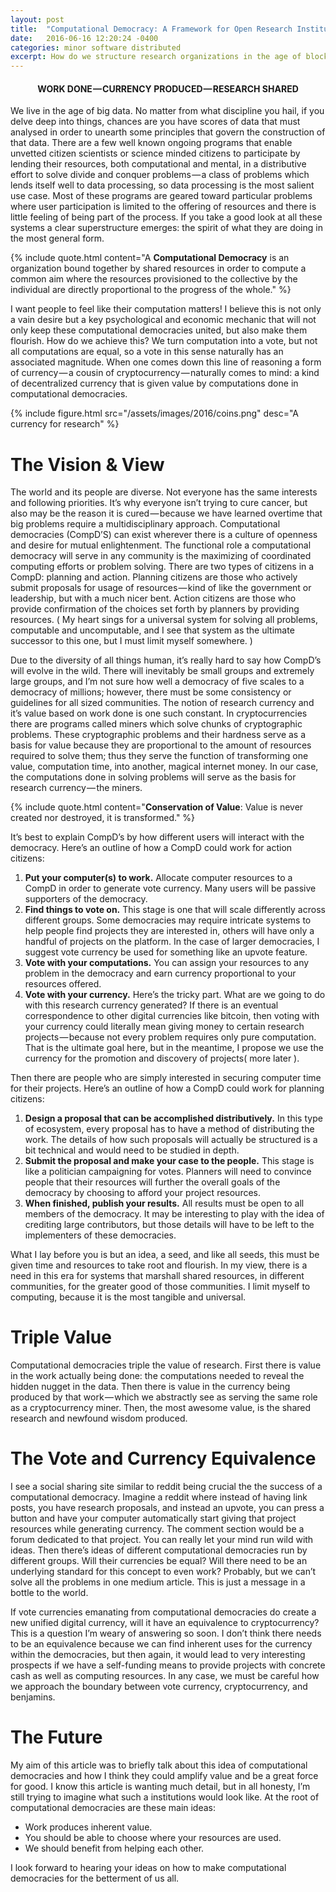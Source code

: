 ```yaml
---
layout: post
title:  "Computational Democracy: A Framework for Open Research Institutions"
date:   2016-06-16 12:20:24 -0400
categories: minor software distributed
excerpt: How do we structure research organizations in the age of blockchain? 
---
```

<center>
    <h4>WORK DONE — CURRENCY PRODUCED — RESEARCH SHARED</h4>
</center>
We live in the age of big data. No matter from what discipline you hail, if you delve deep into things, chances are you have scores of data that must analysed in order to unearth some principles that govern the construction of that data. There are a few well known ongoing programs that enable unvetted citizen scientists or science minded citizens to participate by lending their resources, both computational and mental, in a distributive effort to solve divide and conquer problems — a class of problems which lends itself well to data processing, so data processing is the most salient use case. Most of these programs are geared toward particular problems where user participation is limited to the offering of resources and there is little feeling of being part of the process. If you take a good look at all these systems a clear superstructure emerges: the spirit of what they are doing in the most general form.

{% include quote.html content="A <b>Computational Democracy</b> is an organization bound together by shared resources in order to compute a common aim where the resources provisioned to the collective by the individual are directly proportional to the progress of the whole." %}

I want people to feel like their computation matters! I believe this is not only a vain desire but a key psychological and economic mechanic that will not only keep these computational democracies united, but also make them flourish. How do we achieve this? We turn computation into a vote, but not all computations are equal, so a vote in this sense naturally has an associated magnitude. When one comes down this line of reasoning a form of currency — a cousin of cryptocurrency — naturally comes to mind: a kind of decentralized currency that is given value by computations done in computational democracies.

{% include figure.html src="/assets/images/2016/coins.png" desc="A currency for research" %}

# The Vision & View
The world and its people are diverse. Not everyone has the same interests and following priorities. It’s why everyone isn’t trying to cure cancer, but also may be the reason it is cured — because we have learned overtime that big problems require a multidisciplinary approach. Computational democracies (CompD’S) can exist wherever there is a culture of openness and desire for mutual enlightenment. The functional role a computational democracy will serve in any community is the maximizing of coordinated computing efforts or problem solving. There are two types of citizens in a CompD: planning and action. Planning citizens are those who actively submit proposals for usage of resources — kind of like the government or leadership, but with a much nicer bent. Action citizens are those who provide confirmation of the choices set forth by planners by providing resources. ( My heart sings for a universal system for solving all problems, computable and uncomputable, and I see that system as the ultimate successor to this one, but I must limit myself somewhere. )

Due to the diversity of all things human, it’s really hard to say how CompD’s will evolve in the wild. There will inevitably be small groups and extremely large groups, and I’m not sure how well a democracy of five scales to a democracy of millions; however, there must be some consistency or guidelines for all sized communities. The notion of research currency and it’s value based on work done is one such constant. In cryptocurrencies there are programs called miners which solve chunks of cryptographic problems. These cryptographic problems and their hardness serve as a basis for value because they are proportional to the amount of resources required to solve them; thus they serve the function of transforming one value, computation time, into another, magical internet money. In our case, the computations done in solving problems will serve as the basis for research currency — the miners.

{% include quote.html content="<b>Conservation of Value</b>: Value is never created nor destroyed, it is transformed." %}

It’s best to explain CompD’s by how different users will interact with the democracy. Here’s an outline of how a CompD could work for action citizens:

1. **Put your computer(s) to work.** Allocate computer resources to a CompD in order to generate vote currency. Many users will be passive supporters of the democracy.
2. **Find things to vote on.** This stage is one that will scale differently across different groups. Some democracies may require intricate systems to help people find projects they are interested in, others will have only a handful of projects on the platform. In the case of larger democracies, I suggest vote currency be used for something like an upvote feature.
3. **Vote with your computations.** You can assign your resources to any problem in the democracy and earn currency proportional to your resources offered.
4. **Vote with your currency.** Here’s the tricky part. What are we going to do with this research currency generated? If there is an eventual correspondence to other digital currencies like bitcoin, then voting with your currency could literally mean giving money to certain research projects — because not every problem requires only pure computation. That is the ultimate goal here, but in the meantime, I propose we use the currency for the promotion and discovery of projects( more later ).

Then there are people who are simply interested in securing computer time for their projects. Here’s an outline of how a CompD could work for planning citizens:

1. **Design a proposal that can be accomplished distributively.** In this type of ecosystem, every proposal has to have a method of distributing the work. The details of how such proposals will actually be structured is a bit technical and would need to be studied in depth.
2. **Submit the proposal and make your case to the people.** This stage is like a politician campaigning for votes. Planners will need to convince people that their resources will further the overall goals of the democracy by choosing to afford your project resources.
3. **When finished, publish your results.** All results must be open to all members of the democracy. It may be interesting to play with the idea of crediting large contributors, but those details will have to be left to the implementers of these democracies.

What I lay before you is but an idea, a seed, and like all seeds, this must be given time and resources to take root and flourish. In my view, there is a need in this era for systems that marshall shared resources, in different communities, for the greater good of those communities. I limit myself to computing, because it is the most tangible and universal.

# Triple Value
Computational democracies triple the value of research. First there is value in the work actually being done: the computations needed to reveal the hidden nugget in the data. Then there is value in the currency being produced by that work — which we abstractly see as serving the same role as a cryptocurrency miner. Then, the most awesome value, is the shared research and newfound wisdom produced.

# The Vote and Currency Equivalence
I see a social sharing site similar to reddit being crucial the the success of a computational democracy. Imagine a reddit where instead of having link posts, you have research proposals, and instead an upvote, you can press a button and have your computer automatically start giving that project resources while generating currency. The comment section would be a forum dedicated to that project. You can really let your mind run wild with ideas. Then there’s ideas of different computational democracies run by different groups. Will their currencies be equal? Will there need to be an underlying standard for this concept to even work? Probably, but we can’t solve all the problems in one medium article. This is just a message in a bottle to the world.

If vote currencies emanating from computational democracies do create a new unified digital currency, will it have an equivalence to cryptocurrency? This is a question I’m weary of answering so soon. I don’t think there needs to be an equivalence because we can find inherent uses for the currency within the democracies, but then again, it would lead to very interesting prospects if we have a self-funding means to provide projects with concrete cash as well as computing resources. In any case, we must be careful how we approach the boundary between vote currency, cryptocurrency, and benjamins.

# The Future
My aim of this article was to briefly talk about this idea of computational democracies and how I think they could amplify value and be a great force for good. I know this article is wanting much detail, but in all honesty, I’m still trying to imagine what such a institutions would look like. At the root of computational democracies are these main ideas:

* Work produces inherent value.
* You should be able to choose where your resources are used.
* We should benefit from helping each other.

I look forward to hearing your ideas on how to make computational democracies for the betterment of us all.
